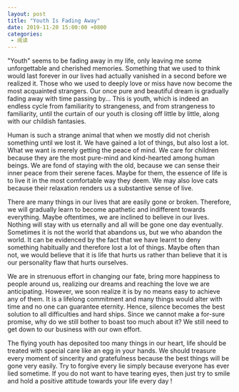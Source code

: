 ```yaml
---
layout: post
title: "Youth Is Fading Away"
date: 2019-11-20 15:00:00 +0800
categories: 
 - 阅读
---
```


"Youth" seems to be fading away in my life, only leaving me some unforgettable and cherished memories. Something that we used to think would last forever in our lives had actually vanished in a second before we realized it. Those who we used to deeply love or miss have now become the most acquainted strangers. Our once pure and beautiful dream is gradually fading away with time passing by... This is youth, which is indeed an endless cycle from familiarity to strangeness, and from strangeness to familiarity, until the curtain of our youth is closing off little by little, along with our childish fantasies.

<!-- more -->

Human is such a strange animal that when we mostly did not cherish something until we lost it. We have gained a lot of things, but also lost a lot. What we want is merely getting the peace of mind. We care for children because they are the most pure-mind and kind-hearted among human beings. We are fond of staying with the old, because we can sense their inner peace from their serene faces. Maybe for them, the essence of life is to live it in the most comfortable way they deem. We may also love cats because their relaxation renders us a substantive sense of live.

There are many things in our lives that are easily gone or broken. Therefore, we will gradually learn to become apathetic and indifferent towards everything. Maybe oftentimes, we are inclined to believe in our lives. Nothing will stay with us eternally and all will be gone one day eventually. Sometimes it is not the world that abandons us, but we who abandon the world. It can be evidenced by the fact that we have learnt to deny something habitually and therefore lost a lot of things. Maybe often than not, we would believe that it is life that hurts us rather than believe that it is our personality flaw that hurts ourselves.

We are in strenuous effort in changing our fate, bring more happiness to people around us, realizing our dreams and reaching the love we are anticipating. However, we soon realize it is by no means easy to achieve any of them. It is a lifelong commitment and many things would alter with time and no one can guarantee eternity. Hence, silence becomes the best solution to all difficulties and hard ships. Since we cannot make a for-sure promise, why do we still bother to boast too much about it? We still need to get down to our business with our own effort.

The flying youth has deposited too many things in our heart, life should be treated with special care like an egg in your hands. We should treasure every moment of sincerity and gratefulness because the best things will be gone very easily. Try to forgive every lie simply because everyone has ever lied sometime. If you do not want to have tearing eyes, then just try to smile and hold a positive attitude towards your life every day !
